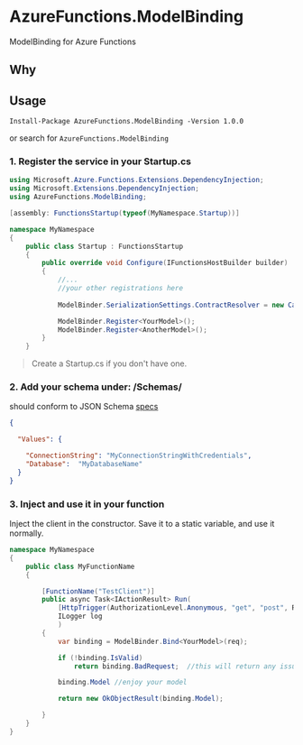 # AzureFunctions.ModelBinding
ModelBinding for Azure Functions



## Why


## Usage

```shell
Install-Package AzureFunctions.ModelBinding -Version 1.0.0
```

or search for `AzureFunctions.ModelBinding`



### 1. Register the service in your Startup.cs
```csharp
using Microsoft.Azure.Functions.Extensions.DependencyInjection;
using Microsoft.Extensions.DependencyInjection;
using AzureFunctions.ModelBinding;

[assembly: FunctionsStartup(typeof(MyNamespace.Startup))]

namespace MyNamespace
{
    public class Startup : FunctionsStartup
    {
        public override void Configure(IFunctionsHostBuilder builder)
        {
            //... 
            //your other registrations here
            
            ModelBinder.SerializationSettings.ContractResolver = new CamelCasePropertyNamesContractResolver();

            ModelBinder.Register<YourModel>();
            ModelBinder.Register<AnotherModel>();
        }
    }

```
> Create a Startup.cs if you don't have one.

### 2. Add your schema under: /Schemas/

should conform to JSON Schema [specs](https://jsonschema.net)
```json
{

  "Values": {

    "ConnectionString": "MyConnectionStringWithCredentials",
    "Database":  "MyDatabaseName"
  }
}
```

### 3. Inject and use it in your function

Inject the client in the constructor. Save it to a static variable, and use it normally.

```csharp
namespace MyNamespace
{
    public class MyFunctionName
    {

        [FunctionName("TestClient")]
        public async Task<IActionResult> Run(
            [HttpTrigger(AuthorizationLevel.Anonymous, "get", "post", Route = "yourResource")] HttpRequest req,
            ILogger log
            )
        {
            var binding = ModelBinder.Bind<YourModel>(req);

            if (!binding.IsValid)
                return binding.BadRequest;  //this will return any issues it found against the schema

            binding.Model //enjoy your model

            return new OkObjectResult(binding.Model);

        }
    }
}
```
